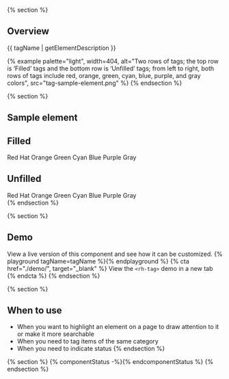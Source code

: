 {% section %}
## Overview

{{ tagName | getElementDescription }}

{% example palette="light",
           width=404,
           alt="Two rows of tags; the top row is ‘Filled’ tags and the bottom row is ‘Unfilled’ tags; from left to right, both rows of tags include red, orange, green, cyan, blue, purple, and gray colors",
           src="tag-sample-element.png" %}
{% endsection %}

{% section %}
## Sample element
  <section>
    <h2>Filled</h2>
    <rh-tag color="red">
      <span>Red <span class="visually-hidden-class">Hat</span></span></rh-tag>
    <rh-tag color="orange">Orange</rh-tag>
    <rh-tag color="green">Green</rh-tag>
    <rh-tag color="cyan">Cyan</rh-tag>
    <rh-tag color="blue">Blue</rh-tag>
    <rh-tag color="purple">Purple</rh-tag>
    <rh-tag>Gray</rh-tag>
  </section>
  <section>
    <h2>Unfilled</h2>
    <rh-tag variant="outline" color="red">
      <span>Red <span class="visually-hidden-class">Hat</span></span></rh-tag>
    <rh-tag variant="outline" color="orange">Orange</rh-tag>
    <rh-tag variant="outline" color="green">Green</rh-tag>
    <rh-tag variant="outline" color="cyan">Cyan</rh-tag>
    <rh-tag variant="outline" color="blue">Blue</rh-tag>
    <rh-tag variant="outline" color="purple">Purple</rh-tag>
    <rh-tag variant="outline">Gray</rh-tag>
  </section>
{% endsection %}

{% section %}
  ## Demo
  View a live version of this component and see how it can be customized.
  {% playground tagName=tagName %}{% endplayground %}
  {% cta href="./demo/", target="_blank" %}
    View the `<rh-tag>` demo in a new tab
  {% endcta %}
{% endsection %}

{% section %}
  ## When to use
  - When you want to highlight an element on a page to draw attention to it or make it more searchable
  - When you need to tag items of the same category
  - When you need to indicate status
{% endsection %}

{% section %}
{% componentStatus -%}{% endcomponentStatus %}
{% endsection %}